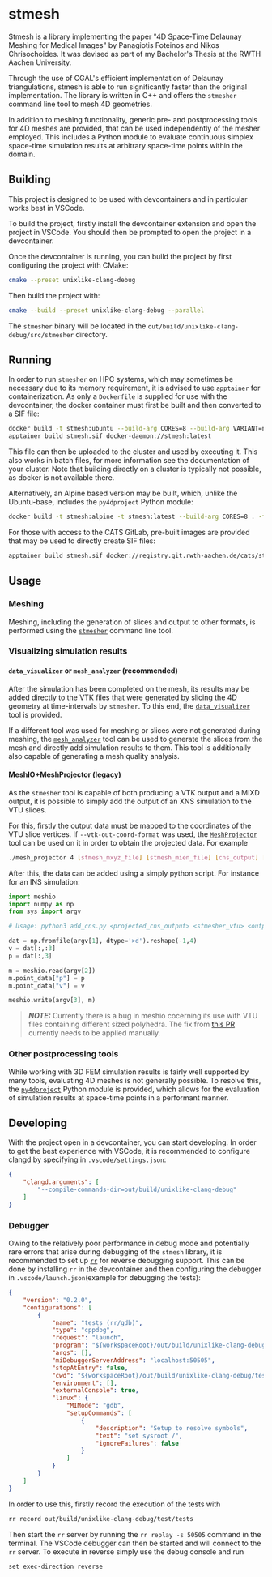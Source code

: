# stmesh

Stmesh is a library implementing the paper "4D Space-Time Delaunay Meshing for Medical Images" by Panagiotis Foteinos and Nikos Chrisochoides. It was devised as part of my Bachelor's Thesis at the RWTH Aachen University.

Through the use of CGAL's efficient implementation of Delaunay triangulations, stmesh is able to run significantly faster than the original implementation. The library is written in C++ and offers the `stmesher` command line tool to mesh 4D geometries.

In addition to meshing functionality, generic pre- and postprocessing tools for 4D meshes are provided, that can be used independently of the mesher employed. This includes a Python module to evaluate continuous simplex space-time simulation results at arbitrary space-time points within the domain.

## Building

This project is designed to be used with devcontainers and in particular works best in VSCode.

To build the project, firstly install the devcontainer extension and open the project in VSCode. You should then be prompted to open the project in a devcontainer. 

Once the devcontainer is running, you can build the project by first configuring the project with CMake:
```bash
cmake --preset unixlike-clang-debug
```

Then build the project with:
```bash
cmake --build --preset unixlike-clang-debug --parallel
```

The `stmesher` binary will be located in the `out/build/unixlike-clang-debug/src/stmesher` directory.

## Running

In order to run `stmesher` on HPC systems, which may sometimes be necessary due to its memory requirement, it is advised to use `apptainer` for containerization. As only a `Dockerfile` is supplied for use with the devcontainer, the docker container must first be built and then converted to a SIF file:
```bash
docker build -t stmesh:ubuntu --build-arg CORES=8 --build-arg VARIANT=noble --build-arg GCC_VER=14 --build-arg LLVM_VER=18 . --target release
apptainer build stmesh.sif docker-daemon://stmesh:latest
```
This file can then be uploaded to the cluster and used by executing it. This also works in batch files, for more information see the documentation of your cluster. Note that building directly on a cluster is typically not possible, as docker is not available there.

Alternatively, an Alpine based version may be built, which, unlike the Ubuntu-base, includes the `py4dproject` Python module:
```bash
docker build -t stmesh:alpine -t stmesh:latest --build-arg CORES=8 . -f Dockerfile.alpine
```

For those with access to the CATS GitLab, pre-built images are provided that may be used to directly create SIF files:
```bash
apptainer build stmesh.sif docker://registry.git.rwth-aachen.de/cats/stmesh:alpine
```

## Usage

### Meshing

Meshing, including the generation of slices and output to other formats, is performed using the [`stmesher`](docs/stmesher.md) command line tool. 

### Visualizing simulation results

#### `data_visualizer` or `mesh_analyzer` (recommended)

After the simulation has been completed on the mesh, its results may be added directly to the VTK files that were generated by slicing the 4D geometry at time-intervals by `stmesher`. To this end, the [`data_visualizer`](docs/data_visualizer.md) tool is provided.

If a different tool was used for meshing or slices were not generated during meshing, the [`mesh_analyzer`](docs/mesh_analyzer.md) tool can be used to generate the slices from the mesh and directly add simulation results to them. This tool is additionally also capable of generating a mesh quality analysis.

#### MeshIO+MeshProjector (legacy)

As the `stmesher` tool is capable of both producing a VTK output and a MIXD output, it is possible to simply add the output of an XNS simulation to the VTU slices. 

For this, firstly the output data must be mapped to the coordinates of the VTU slice vertices. If `--vtk-out-coord-format` was used, the [`MeshProjector`](https://github.com/JoseAntFer/MeshProjector) tool can be used on it in order to obtain the projected data. For example
```bash
./mesh_projector 4 [stmesh_mxyz_file] [stmesh_mien_file] [cns_output] [stmesh_vtk_out_coord_file] [projected_cns_output] -swap_endianness -fortran_indexing -verbose
```

After this, the data can be added using a simply python script. For instance for an INS simulation:
```python
import meshio
import numpy as np
from sys import argv

# Usage: python3 add_cns.py <projected_cns_output> <stmesher_vtu> <output_vtu>

dat = np.fromfile(argv[1], dtype='>d').reshape(-1,4)
v = dat[:,:3]
p = dat[:,3]

m = meshio.read(argv[2])
m.point_data["p"] = p
m.point_data["v"] = v

meshio.write(argv[3], m)
```

> ***NOTE:*** Currently there is a bug in meshio cocerning its use with VTU files containing different sized polyhedra. The fix from [this PR](https://github.com/nschloe/meshio/pull/1463) currently needs to be applied manually.


### Other postprocessing tools

While working with 3D FEM simulation results is fairly well supported by many tools, evaluating 4D meshes is not generally possible. To resolve this, the [`py4dproject`](docs/py4dproject.md) Python module is provided, which allows for the evaluation of simulation results at space-time points in a performant manner.

## Developing

With the project open in a devcontainer, you can start developing. In order to get the best experience with VSCode, it is recommended to configure clangd by specifying in `.vscode/settings.json`:
```json
{
    "clangd.arguments": [
        "--compile-commands-dir=out/build/unixlike-clang-debug"
    ]
}
```

### Debugger
Owing to the relatively poor performance in debug mode and potentially rare errors that arise during debugging of the `stmesh` library, it is recommended to set up [`rr`](https://rr-project.org) for reverse debugging support. This can be done by installing `rr` in the devcontainer and then configuring the debugger in `.vscode/launch.json`(example for debugging the tests):
```json
{
    "version": "0.2.0",
    "configurations": [
        {
            "name": "tests (rr/gdb)",
            "type": "cppdbg",
            "request": "launch",
            "program": "${workspaceRoot}/out/build/unixlike-clang-debug/test/tests",
            "args": [],
            "miDebuggerServerAddress": "localhost:50505",
            "stopAtEntry": false,
            "cwd": "${workspaceRoot}/out/build/unixlike-clang-debug/test",
            "environment": [],
            "externalConsole": true,
            "linux": {
                "MIMode": "gdb",
                "setupCommands": [
                    {
                        "description": "Setup to resolve symbols",
                        "text": "set sysroot /",
                        "ignoreFailures": false
                    }
                ]
            }
        }
    ]
}
```
In order to use this, firstly record the execution of the tests with
```bash
rr record out/build/unixlike-clang-debug/test/tests
```
Then start the `rr` server by running the `rr replay -s 50505` command in the terminal. The VSCode debugger can then be started and will connect to the `rr` server. To execute in reverse simply use the debug console and run
```
set exec-direction reverse
```
